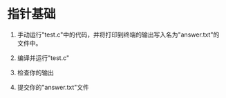 # 指针基础

  1. 手动运行"test.c"中的代码，并将打印到终端的输出写入名为"answer.txt"的文件中。

  2. 编译并运行"test.c"

  3. 检查你的输出

  4. 提交你的"answer.txt"文件

